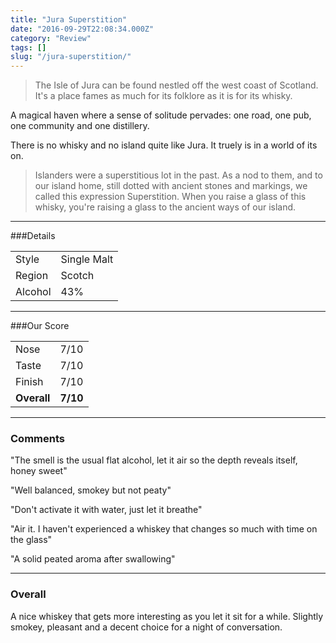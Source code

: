 ```yaml
---
title: "Jura Superstition"
date: "2016-09-29T22:08:34.000Z"
category: "Review"
tags: []
slug: "/jura-superstition/"
---
```

> The Isle of Jura can be found nestled off the west coast of Scotland. It's a place fames as much for its folklore as it is for its whisky. 
 
<!--preview-->
A magical haven where a sense of solitude pervades: one road, one pub, one community and one distillery.

There is no whisky and no island quite like Jura. It truely is in a world of its on. 

> Islanders were a superstitious lot in the past. As a nod to them, and to our island home, still dotted with ancient stones and markings, we called this expression Superstition. When you raise a glass of this whisky, you're raising a glass to the ancient ways of our island.


---

###Details
<table>  
<tr>  
<td class="grey">Style</td><td>Single Malt</td>  
</tr>  
<tr>  
<td class="grey">Region</td><td>Scotch</td>  
</tr>  
<tr>  
<td class="grey">Alcohol</td><td>43%</td>  
</tr>  
</table>


---

###Our Score
<table class="score-table">  
<tr>  
<td class="grey">Nose</td><td>7/10</td>  
</tr>  
<tr>  
<td class="grey">Taste</td><td>7/10</td>  
</tr>  
<tr>  
<td class="grey">Finish</td><td>7/10</td>  
</tr>  
<tr>  
<td class="grey"><strong>Overall</strong></td><td><strong>7/10</strong></td>  
</tr>  
</table>

---

### Comments
"The smell is the usual flat alcohol, let it air so the depth reveals itself, honey sweet"

"Well balanced, smokey but not peaty"

"Don't activate it with water, just let it breathe"

"Air it. I haven't experienced a whiskey that changes so much with time on the glass"

"A solid peated aroma after swallowing" 

---

### Overall

A nice whiskey that gets more interesting as you let it sit for a while. Slightly smokey, pleasant and a decent choice for a night of conversation.

 <script type="application/ld+json">
        {
        "@context": "http://schema.org/",
        "@type": "Product",
        "name": "Jura Superstition",
        "image": "http://whiskeynerds.com/content/images/2016/09/Slack-for-iOS-Upload-5.jpg",
        "description": "A nice whiskey that gets more interesting as you let it sit for a while. Slightly smokey, pleasant and a decent choice for a night of conversation.",
        "brand": {
            "@type": "Thing",
            "name": "Jura"
        },
        "aggregateRating": {
            "@type": "AggregateRating",
            "ratingValue": "3.5",
            "reviewCount": "10"
        }
        }
    </script>
    